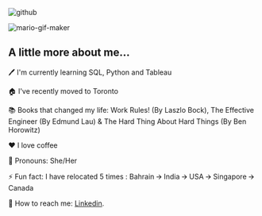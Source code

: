 
![github](https://user-images.githubusercontent.com/88034960/148631677-70e7e487-d21a-46e0-92fa-5cf7a2d97ee9.gif)






![mario-gif-maker](https://user-images.githubusercontent.com/88034960/148655055-5c0af606-84d6-49af-a490-8d5430c8044d.gif)   
## A little more about me...

🖊️ I'm currently learning SQL, Python and Tableau

🏠 I've recently moved to Toronto

📚 Books that changed my life: Work Rules! (By Laszlo Bock), The Effective Engineer (By Edmund Lau) & The Hard Thing About Hard Things (By Ben Horowitz)

❤️ I love coffee

🙂 Pronouns: She/Her

⚡ Fun fact: I have relocated 5 times : Bahrain 🡪 India 🡪 USA 🡪 Singapore 🡪 Canada

💬 How to reach me: [Linkedin](https://www.linkedin.com/in/jainiejose).

